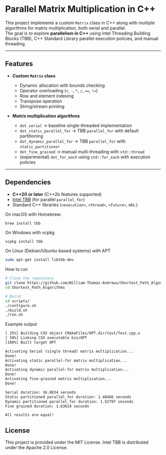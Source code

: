 # Parallel Matrix Multiplication in C++

This project implements a custom `Matrix` class in C++ along with multiple algorithms for matrix multiplication, both serial and parallel.  
The goal is to explore **parallelism in C++** using Intel Threading Building Blocks (TBB), C++ Standard Library parallel execution policies, and manual threading.

---

## Features

- **Custom `Matrix` class**
  - Dynamic allocation with bounds checking
  - Operator overloading (`+`, `-`, `*`, `/`, `==`, `!=`)
  - Row and element indexing
  - Transpose operation
  - String/stream printing

- **Matrix multiplication algorithms**
  - `dot_serial` → baseline single-threaded implementation
  - `dot_static_parallel_for` → TBB `parallel_for` with default partitioning
  - `dot_dynamic_parallel_for` → TBB `parallel_for` with `static_partitioner`
  - `dot_fine_grained` → manual multi-threading with `std::thread`
  - (experimental) `dot_for_each` using `std::for_each` with execution policies

---

## Dependencies

- **C++20 or later** (C++2b features supported)
- [Intel TBB](https://github.com/oneapi-src/oneTBB) (for parallel `parallel_for`)
- Standard C++ libraries (`<execution>`, `<thread>`, `<future>`, etc.)

On macOS with Homebrew:
```bash
brew install tbb
```

On Windows with vcpkg
```shell
vcpkg install tbb
```

On Linux (Debian/Ubuntu-based systems) with APT
```bash
sudo apt-get install libtbb-dev
```


How to run
```bash
# Clone the repository
git clone https://github.com/William-Thomas-Andrews/Shortest_Path_Algorithms.git
cd Shortest_Path_Algorithms

# Build
cd scripts/
./configure.sh
./build.sh
./run.sh
```

Example output
```txt
[ 25%] Building CXX object CMakeFiles/OPT.dir/test/Test.cpp.o
[ 50%] Linking CXX executable bin/OPT
[100%] Built target OPT

Activating Serial (single thread) matrix multiplication...
Done!
Activating static parallel-for matrix multiplication...
Done!
Activating dynamic parallel-for matrix multiplication...
Done!
Activating fine-grained matrix multiplication...
Done!

Serial duration: 16.8834 seconds
Static partitioned parallel_for duration: 1.48466 seconds
Dynamic partitioned parallel_for duration: 1.52797 seconds
Fine grained duration: 1.63614 seconds

All results are equal!
```

## License
This project is provided under the MIT License.
Intel TBB is distributed under the Apache 2.0 License.